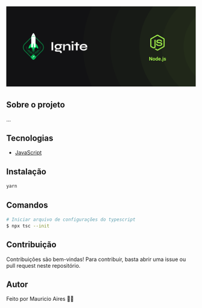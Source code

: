 # ![Cover](.github/assets/cover-nodejs.png)

## Sobre o projeto

...

## Tecnologias

- [JavaScript](https://developer.mozilla.org/en-US/docs/Web/JavaScript)


## Instalação

```sh
yarn
```

## Comandos

```bash
# Iniciar arquivo de configurações do typescript
$ npx tsc --init

```

## Contribuição

Contribuições são bem-vindas! Para contribuir, basta abrir uma issue ou pull request neste repositório.

## Autor

Feito por Mauricio Aires 👋🏽
